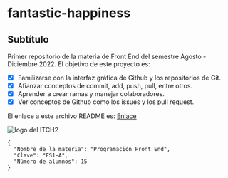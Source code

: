 # fantastic-happiness
## Subtítulo
Primer repositorio de la materia de Front End del semestre Agosto - Diciembre 2022.
El objetivo de este proyecto es:

- [x] Familizarse con la interfaz gráfica de Github y los repositorios de Git.
- [x] Afianzar conceptos de commit, add, push, pull, entre otros.
- [x] Aprender a crear ramas y manejar colaboradores.
- [x] Ver conceptos de Github como los issues y los pull request.

El enlace a este archivo README es:
[Enlace](https://github.com/CarlosRubioTNM/fantastic-happiness/edit/main/README.md)

![logo del ITCH2](http://www.chihuahua2.tecnm.mx/wp-content/uploads/2017/09/cropped-ICONO-itchii-300x300.jpg)

```
{
  "Nombre de la materia": "Programación Front End",
  "Clave": "FS1-A",
  "Número de alumnos": 15
}
```
